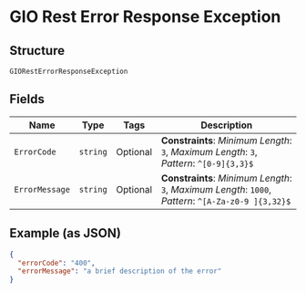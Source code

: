 
# GIO Rest Error Response Exception

## Structure

`GIORestErrorResponseException`

## Fields

| Name | Type | Tags | Description |
|  --- | --- | --- | --- |
| `ErrorCode` | `string` | Optional | **Constraints**: *Minimum Length*: `3`, *Maximum Length*: `3`, *Pattern*: `^[0-9]{3,3}$` |
| `ErrorMessage` | `string` | Optional | **Constraints**: *Minimum Length*: `3`, *Maximum Length*: `1000`, *Pattern*: `^[A-Za-z0-9 ]{3,32}$` |

## Example (as JSON)

```json
{
  "errorCode": "400",
  "errorMessage": "a brief description of the error"
}
```

